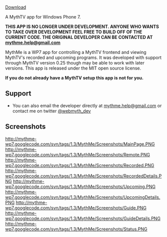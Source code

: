 [Download](http://windowsphone.com/s?appid=455f5645-0b06-429b-9cac-9097b10ae6d2)

A MythTV app for Windows Phone 7.

**THIS APP IS NO LONGER UNDER DEVELOPMENT.  ANYONE WHO WANTS TO TAKE OVER DEVELOPMENT FEEL FREE TO BUILD OFF OF THE CURRENT CODE.  THE ORIGINAL DEVELOPER CAN BE CONTACTED AT [mythme.help@gmail.com](mailto:mythme.help@gmail.com?subject=MythMe+Support)**

MythMe is a WP7 app for controlling a MythTV frontend and viewing MythTV's recorded and upcoming programs.  It was developed with support through MythTV version 0.25 though may be able to work with later versions.  This app is released under the MIT open source license.

**If you do not already have a MythTV setup this app is not for you.**


## Support ##
  * You can also email the developer directly at [mythme.help@gmail.com](mailto:mythme.help@gmail.com?subject=MythMe+Support) or contact me on twitter [@webmyth\_dev](http://twitter.com/webmyth_dev)


## Screenshots ##
http://mythme-wp7.googlecode.com/svn/tags/1.3/MythMe/Screenshots/MainPage.PNG
http://mythme-wp7.googlecode.com/svn/tags/1.3/MythMe/Screenshots/Remote.PNG
http://mythme-wp7.googlecode.com/svn/tags/1.3/MythMe/Screenshots/Recorded.PNG
http://mythme-wp7.googlecode.com/svn/tags/1.3/MythMe/Screenshots/RecordedDetails.PNG
http://mythme-wp7.googlecode.com/svn/tags/1.3/MythMe/Screenshots/Upcoming.PNG
http://mythme-wp7.googlecode.com/svn/tags/1.3/MythMe/Screenshots/UpcomingDetails.PNG
http://mythme-wp7.googlecode.com/svn/tags/1.3/MythMe/Screenshots/Guide.PNG
http://mythme-wp7.googlecode.com/svn/tags/1.3/MythMe/Screenshots/GuideDetails.PNG
http://mythme-wp7.googlecode.com/svn/tags/1.3/MythMe/Screenshots/Status.PNG